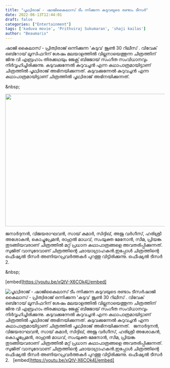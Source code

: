 ```yaml
---
title: "പൃഥ്വിരാജ് - ഷാജികൈലാസ് ടീം ന്നിക്കുന്ന കടുവയുടെ രണ്ടാം ടീസർ"
date: 2022-06-13T12:44:01
draft: false
categories: ["Entertainment"]
tags: ['kaduva movie', 'Prithviraj Sukumaran', 'shaji kailas']
author: "Beaumaris"
---
```


ഷാജി കൈലാസ് - പ്രിത്വിരാജ് ഒന്നിക്കുന്ന 'കടുവ' ജൂൺ 30 റിലീസ് . വിവേക് ഒബ്റോയ് ലൂസിഫറിന് ശേഷം മലയാളത്തിൽ വില്ലനായെത്തുന്ന ചിത്രത്തിന് ജിനു വി എബ്രഹാം തിരക്കഥയും ജേക്സ് ബിജോയ് സംഗീത സംവിധാനവും നിർവ്വഹിച്ചിരിക്കുന്നു. കടുവക്കുന്നേല്‍ കുറുവച്ചൻ എന്ന കഥാപാത്രമായിട്ടാണ് ചിത്രത്തിൽ പൃഥ്വിരാജ് അഭിനയിക്കുന്നത്. കടുവക്കുന്നേല്‍ കുറുവച്ചൻ എന്ന കഥാപാത്രമായിട്ടാണ് ചിത്രത്തിൽ പൃഥ്വിരാജ് അഭിനയിക്കുന്നത്.

&amp;nbsp;

<img class="wp-image-339165 aligncenter" src="https://cdn.boolokam.com/articles/2022/06/fwfwfwwwww.jpeg" alt="" width="557" height="418" />

ജനാര്‍ദ്ദനൻ, വിജയരാഘവൻ, സായ് കുമാര്‍, സിദ്ദിഖ്, അജു വര്‍ഗീസ്, ഹരിശ്രീ അശോകൻ, കൊച്ചുപ്രേമൻ, രാഹുല്‍ മാധവ്, സംയുക്ത മേനോൻ, സീമ, പ്രിയങ്ക തുടങ്ങിയവരാണ് ചിത്രത്തിൽ മറ്റ് പ്രധാന കഥാപാത്രങ്ങളെ അവതരിപ്പിക്കുന്നത്. സുജിത് വാസുദേവാണ് ചിത്രത്തിന്റെ ഛായാഗ്രാഹകൻ.ഇപ്പോൾ ചിത്രത്തിന്റെ ഒഫീഷ്യൽ ടീസർ അണിയറപ്രവർത്തകർ പുറത്തു വിട്ടിരിക്കുന്നു. ഒഫീഷ്യൽ ടീസർ 2.

&amp;nbsp;

[embed]https://youtu.be/xQtV-X6COk4[/embed]


![പൃഥ്വിരാജ് - ഷാജികൈലാസ് ടീം ന്നിക്കുന്ന കടുവയുടെ രണ്ടാം ടീസർ](https://cdn.boolokam.com/articles/2022/06/fwfwfwwwww.jpeg)ഷാജി കൈലാസ് - പ്രിത്വിരാജ് ഒന്നിക്കുന്ന 'കടുവ' ജൂൺ 30 റിലീസ് . വിവേക് ഒബ്റോയ് ലൂസിഫറിന് ശേഷം മലയാളത്തിൽ വില്ലനായെത്തുന്ന ചിത്രത്തിന് ജിനു വി എബ്രഹാം തിരക്കഥയും ജേക്സ് ബിജോയ് സംഗീത സംവിധാനവും നിർവ്വഹിച്ചിരിക്കുന്നു. കടുവക്കുന്നേല്‍ കുറുവച്ചൻ എന്ന കഥാപാത്രമായിട്ടാണ് ചിത്രത്തിൽ പൃഥ്വിരാജ് അഭിനയിക്കുന്നത്. കടുവക്കുന്നേല്‍ കുറുവച്ചൻ എന്ന കഥാപാത്രമായിട്ടാണ് ചിത്രത്തിൽ പൃഥ്വിരാജ് അഭിനയിക്കുന്നത്. &nbsp; ജനാര്‍ദ്ദനൻ, വിജയരാഘവൻ, സായ് കുമാര്‍, സിദ്ദിഖ്, അജു വര്‍ഗീസ്, ഹരിശ്രീ അശോകൻ, കൊച്ചുപ്രേമൻ, രാഹുല്‍ മാധവ്, സംയുക്ത മേനോൻ, സീമ, പ്രിയങ്ക തുടങ്ങിയവരാണ് ചിത്രത്തിൽ മറ്റ് പ്രധാന കഥാപാത്രങ്ങളെ അവതരിപ്പിക്കുന്നത്. സുജിത് വാസുദേവാണ് ചിത്രത്തിന്റെ ഛായാഗ്രാഹകൻ.ഇപ്പോൾ ചിത്രത്തിന്റെ ഒഫീഷ്യൽ ടീസർ അണിയറപ്രവർത്തകർ പുറത്തു വിട്ടിരിക്കുന്നു. ഒഫീഷ്യൽ ടീസർ 2. &nbsp; [embed]https://youtu.be/xQtV-X6COk4[/embed]
